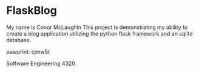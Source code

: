 # FlaskBlog

My name is Conor McLaughln
This project is demonstrating my ability to create a blog application utilizing the python flask framework and an sqlite database.

pawprint: cjmw5t

Software Engineering 4320
